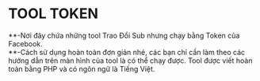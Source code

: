 # TOOL TOKEN
**-Nơi đây chứa những tool Trao Đổi Sub nhưng chạy bằng Token của Facebook. <br />
**-Cách sử dụng hoàn toàn đơn giản nhé, các bạn chỉ cần làm theo các hướng dẫn trên màn hình của tool là có thể chạy được. Tool được viết hoàn toàn bằng PHP và có ngôn ngữ là Tiếng Việt.

